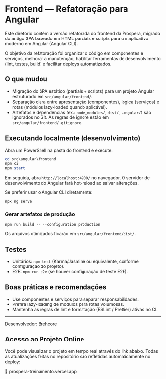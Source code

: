 # Frontend — Refatoração para Angular

Este diretório contém a versão refatorada do frontend da Prospera, migrado do antigo SPA baseado em HTML parciais e scripts para um aplicativo moderno em Angular (Angular CLI).

O objetivo da refatoração foi organizar o código em componentes e serviços, melhorar a manutenção, habilitar ferramentas de desenvolvimento (lint, testes, build) e facilitar deploys automatizados.

## O que mudou

- Migração do SPA estático (partials + scripts) para um projeto Angular estruturado em `src/angular/frontend/`.
- Separação clara entre apresentação (componentes), lógica (serviços) e rotas (módulos lazy-loaded quando aplicável).
- Artefatos e dependências (ex.: `node_modules/`, `dist/`, `.angular/`) são ignorados no Git. As regras de ignore estão em `src/angular/frontend/.gitignore`.

## Executando localmente (desenvolvimento)

Abra um PowerShell na pasta do frontend e execute:

```powershell
cd src\angular\frontend
npm ci
npm start
```

Em seguida, abra `http://localhost:4200/` no navegador. O servidor de desenvolvimento do Angular fará hot-reload ao salvar alterações.

Se preferir usar o Angular CLI diretamente:

```powershell
npx ng serve
```

### Gerar artefatos de produção

```powershell
npm run build -- --configuration production
```

Os arquivos otimizados ficarão em `src/angular/frontend/dist/`.

## Testes

- Unitários: `npm test` (Karma/Jasmine ou equivalente, conforme configuração do projeto).
- E2E: `npm run e2e` (se houver configuração de teste E2E).

## Boas práticas e recomendações

- Use componentes e serviços para separar responsabilidades.
- Prefira lazy-loading de módulos para rotas volumosas.
- Mantenha as regras de lint e formatação (ESLint / Prettier) ativas no CI.



---

Desenvolvedor: Brehcore


## Acesso ao Projeto Online

Você pode visualizar o projeto em tempo real através do link abaixo.
Todas as atualizações feitas no repositório são refletidas automaticamente no deploy:

🔗 prospera-treinamento.vercel.app